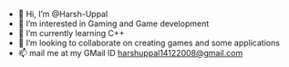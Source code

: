 - 👋 Hi, I’m @Harsh-Uppal
- 👀 I’m interested in Gaming and Game development
- 🌱 I’m currently learning C++
- 💞️ I’m looking to collaborate on creating games and some applications
- 📫 mail me at my GMail ID harshuppal14122008@gmail.com
